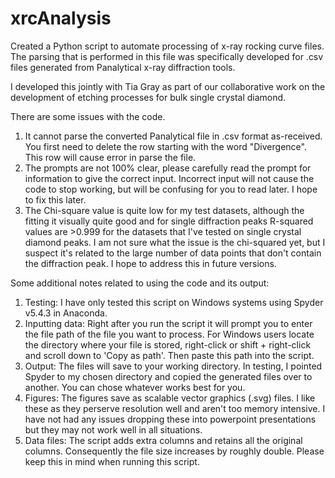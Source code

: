 # xrcAnalysis
Created a Python script to automate processing of x-ray rocking curve files. The parsing that is performed in this file was specifically developed for .csv files generated from Panalytical x-ray diffraction tools.

I developed this jointly with Tia Gray as part of our collaborative work on the development of etching processes for bulk single crystal diamond.

There are some issues with the code.
1. It cannot parse the converted Panalytical file in .csv format as-received. You first need to delete the row starting with the word "Divergence". This row will cause error in parse the file.
2. The prompts are not 100% clear, please carefully read the prompt for information to give the correct input. Incorrect input will not cause the code to stop working, but will be confusing for you to read later. I hope to fix this later.
3. The Chi-square value is quite low for my test datasets, although the fitting it visually quite good and for single diffraction peaks R-squared values are >0.999 for the datasets that I've tested on single crystal diamond peaks. I am not sure what the issue is the chi-squared yet, but I suspect it's related to the large number of data points that don't contain the diffraction peak. I hope to address this in future versions.

Some additional notes related to using the code and its output:
1. Testing: I have only tested this script on Windows systems using Spyder v5.4.3 in Anaconda.
2. Inputting data: Right after you run the script it will prompt you to enter the file path of the file you want to process. For Windows users locate the directory where your file is stored, right-click or shift + right-click and scroll down to 'Copy as path'. Then paste this path into the script.
3. Output: The files will save to your working directory. In testing, I pointed Spyder to my chosen directory and copied the generated files over to another. You can chose whatever works best for you.
4. Figures: The figures save as scalable vector graphics (.svg) files. I like these as they perserve resolution well and aren't too memory intensive. I have not had any issues dropping these into powerpoint presentations but they may not work well in all situations.
5. Data files: The script adds extra columns and retains all the original columns. Consequently the file size increases by roughly double. Please keep this in mind when running this script.
